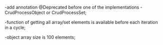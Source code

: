 
-add annotation @Deprecated before one of the implementations - 
CrudProcessObject or CrudProcessSet;

-function of getting all array/set elements is available before each iteration in a cycle;

-object array size is 100 elements;

